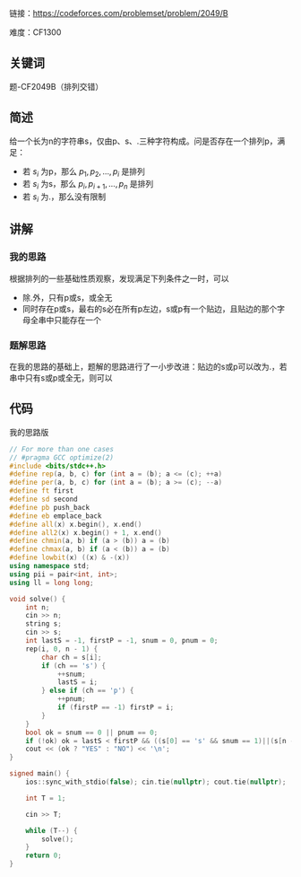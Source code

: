链接：https://codeforces.com/problemset/problem/2049/B

难度：CF1300

## 关键词

题-CF2049B（排列交错）

## 简述

给一个长为n的字符串s，仅由p、s、.三种字符构成。问是否存在一个排列p，满足：

* 若 $s_i$ 为p，那么 $p_1, p_2, \dots, p_i$ 是排列
* 若 $s_i$ 为s，那么 $p_i,p_{i+1}, \dots ,p_n$ 是排列
* 若 $s_i$ 为.，那么没有限制

## 讲解

### 我的思路

根据排列的一些基础性质观察，发现满足下列条件之一时，可以

* 除.外，只有p或s，或全无
* 同时存在p或s，最右的s必在所有p左边，s或p有一个贴边，且贴边的那个字母全串中只能存在一个

### 题解思路

在我的思路的基础上，题解的思路进行了一小步改进：贴边的s或p可以改为.，若串中只有s或p或全无，则可以

## 代码

我的思路版

```cpp
// For more than one cases
// #pragma GCC optimize(2)
#include <bits/stdc++.h>
#define rep(a, b, c) for (int a = (b); a <= (c); ++a)
#define per(a, b, c) for (int a = (b); a >= (c); --a)
#define ft first
#define sd second
#define pb push_back
#define eb emplace_back
#define all(x) x.begin(), x.end()
#define all2(x) x.begin() + 1, x.end()
#define chmin(a, b) if (a > (b)) a = (b)
#define chmax(a, b) if (a < (b)) a = (b)
#define lowbit(x) ((x) & -(x))
using namespace std;
using pii = pair<int, int>;
using ll = long long;

void solve() {
    int n;
    cin >> n;
    string s;
    cin >> s;
    int lastS = -1, firstP = -1, snum = 0, pnum = 0;
    rep(i, 0, n - 1) {
        char ch = s[i];
        if (ch == 's') {
            ++snum;
            lastS = i;
        } else if (ch == 'p') {
            ++pnum;
            if (firstP == -1) firstP = i;
        }
    }
    bool ok = snum == 0 || pnum == 0;
    if (!ok) ok = lastS < firstP && ((s[0] == 's' && snum == 1)||(s[n - 1] == 'p' && pnum == 1));
    cout << (ok ? "YES" : "NO") << '\n';
}

signed main() {
    ios::sync_with_stdio(false); cin.tie(nullptr); cout.tie(nullptr);

    int T = 1;

    cin >> T;

    while (T--) {
        solve();
    }
    return 0;
}
```

